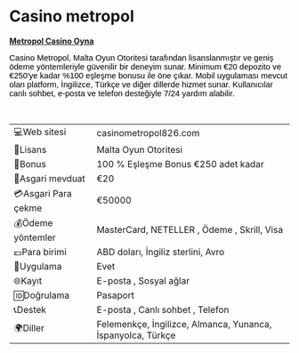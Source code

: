 <h1 dir="ltr"><strong><strong>Casino metropol</strong></strong></h1>

<p dir="ltr"><strong><a href="https://depo.media/fSMBrv/?subId2=trgit" style="text-decoration: none;"><u>Metropol Casino Oyna</u></a></strong></p>

<p dir="ltr"><span style="background-color:transparent; color:#000000; font-family:Arial,sans-serif; font-size:11pt">Casino Metropol, Malta Oyun Otoritesi tarafından lisanslanmıştır ve geniş &ouml;deme y&ouml;ntemleriyle g&uuml;venilir bir deneyim sunar. Minimum &euro;20 depozito ve &euro;250&#39;ye kadar %100 eşleşme bonusu ile &ouml;ne &ccedil;ıkar. Mobil uygulaması mevcut olan platform, İngilizce, T&uuml;rk&ccedil;e ve diğer dillerde hizmet sunar. Kullanıcılar canlı sohbet, e-posta ve telefon desteğiyle 7/24 yardım alabilir.</span></p>

<p>&nbsp;</p>

|                     |                                                             |
|---------------------|-------------------------------------------------------------|
| 💻Web sitesi        | casinometropol826.com                                       |
| 📄Lisans            | Malta Oyun Otoritesi                                        |
| 🎁Bonus             | 100 % Eşleşme Bonus €250 adet kadar                         |
| 🎰Asgari mevduat    | €20                                                         |
| 💳Asgari Para çekme | €50000                                                      |
| 💰Ödeme yöntemler   | MasterCard, NETELLER , Ödeme , Skrill, Visa                 |
| 💷Para birimi       | ABD doları, İngiliz sterlini, Avro                          |
| 📱Uygulama          | Evet                                                        |
| 🌐Kayıt             | E-posta , Sosyal ağlar                                      |
| 🆔Doğrulama         | Pasaport                                                    |
| 📞Destek            | E-posta , Canlı sohbet , Telefon                            |
| 🌍Diller            | Felemenkçe, İngilizce, Almanca, Yunanca, İspanyolca, Türkçe |

